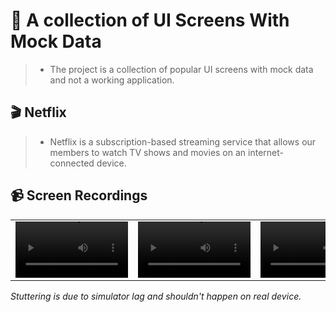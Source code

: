 # 🎡 A collection of UI Screens With Mock Data
> * The project is a collection of popular UI screens with mock data and not a working application.

## 🎬 Netflix
> * Netflix is a subscription-based streaming service that allows our members to watch TV shows and movies on an internet-connected device.

## 📹 Screen Recordings
| | | | | | |
| :-: | :-: | :-: | :- | :- | :- |
<video src='https://github.com/enesozmus/RebuildPopularUIScreens/assets/94680591/0e3f557b-65b1-4e2b-bb88-71401ecf1a3f' width=180/> | <video src='https://github.com/enesozmus/RebuildPopularUIScreens/assets/94680591/2b8c962f-54b5-4c76-aef5-8f1a0cfba4d4' width=180/> | <video src='https://github.com/enesozmus/RebuildPopularUIScreens/assets/94680591/160dbd7e-8830-4fad-92c3-c109afee4403' width=180/> | <video src='https://github.com/enesozmus/RebuildPopularUIScreens/assets/94680591/47e34c2f-05f0-4f4e-ba00-f23aa69b5346' width=180/> | <video src='https://github.com/enesozmus/RebuildPopularUI/assets/94680591/d878acb7-7e77-447a-b3c6-32c72845ad50' width=180/> | <video src='https://github.com/enesozmus/RebuildPopularUI/assets/94680591/1dcc95c0-b505-4fc5-98db-914678f69975' width=180/>

*Stuttering is due to simulator lag and shouldn't happen on real device.*
<br> <br>
